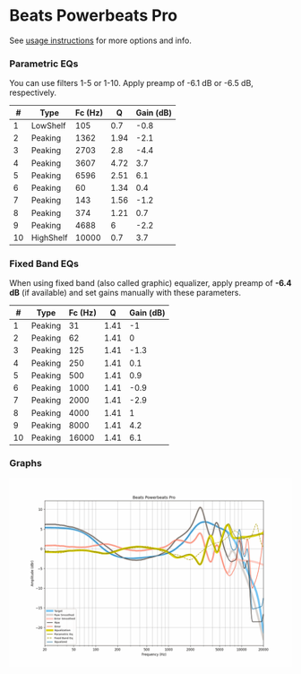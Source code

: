 # Beats Powerbeats Pro
See [usage instructions](https://github.com/jaakkopasanen/AutoEq#usage) for more options and info.

### Parametric EQs
You can use filters 1-5 or 1-10. Apply preamp of -6.1 dB or -6.5 dB, respectively.

|   # | Type      |   Fc (Hz) |    Q |   Gain (dB) |
|-----|-----------|-----------|------|-------------|
|   1 | LowShelf  |       105 | 0.7  |        -0.8 |
|   2 | Peaking   |      1362 | 1.94 |        -2.1 |
|   3 | Peaking   |      2703 | 2.8  |        -4.4 |
|   4 | Peaking   |      3607 | 4.72 |         3.7 |
|   5 | Peaking   |      6596 | 2.51 |         6.1 |
|   6 | Peaking   |        60 | 1.34 |         0.4 |
|   7 | Peaking   |       143 | 1.56 |        -1.2 |
|   8 | Peaking   |       374 | 1.21 |         0.7 |
|   9 | Peaking   |      4688 | 6    |        -2.2 |
|  10 | HighShelf |     10000 | 0.7  |         3.7 |

### Fixed Band EQs
When using fixed band (also called graphic) equalizer, apply preamp of **-6.4 dB** (if available) and set gains manually with these parameters.

|   # | Type    |   Fc (Hz) |    Q |   Gain (dB) |
|-----|---------|-----------|------|-------------|
|   1 | Peaking |        31 | 1.41 |        -1   |
|   2 | Peaking |        62 | 1.41 |         0   |
|   3 | Peaking |       125 | 1.41 |        -1.3 |
|   4 | Peaking |       250 | 1.41 |         0.1 |
|   5 | Peaking |       500 | 1.41 |         0.9 |
|   6 | Peaking |      1000 | 1.41 |        -0.9 |
|   7 | Peaking |      2000 | 1.41 |        -2.9 |
|   8 | Peaking |      4000 | 1.41 |         1   |
|   9 | Peaking |      8000 | 1.41 |         4.2 |
|  10 | Peaking |     16000 | 1.41 |         6.1 |

### Graphs
![](./Beats%20Powerbeats%20Pro.png)
